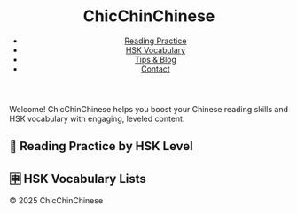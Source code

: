 <!DOCTYPE html>
<html lang="en">
<head>
  <meta charset="UTF-8" />
  <title>ChicChinChinese</title>
  <link rel="stylesheet" href="css/style.css" />
</head>
<body>
  <header>
    <h1 class="site-title">ChicChinChinese</h1>
    <nav>
      <ul>
        <li><a href="#reading">Reading Practice</a></li>
        <li><a href="#vocabulary">HSK Vocabulary</a></li>
        <li><a href="#"blog">Tips & Blog</a></li>
        <li><a href="#contact">Contact</a></li>
      </ul>
    </nav>
  </header>

  <section class="intro">
    <p>Welcome! ChicChinChinese helps you boost your Chinese reading skills and HSK vocabulary with engaging, leveled content.</p>
  </section>

  <section id="reading">
    <h2>📘 Reading Practice by HSK Level</h2>
    <div id="reading-content"></div>
  </section>

  <section id="vocabulary">
    <h2>🈸 HSK Vocabulary Lists</h2>
    <div id="vocab-content"></div>
  </section>

  <footer>
    <p>© 2025 ChicChinChinese</p>
  </footer>

  <script src="js/script.js"></script>
</body>
</html>

